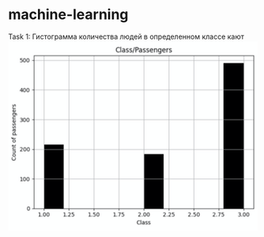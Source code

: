 # machine-learning
Task 1:
Гистограмма количества людей в определенном классе кают
![Chart](task1/chart.png?raw=true "Chart")
